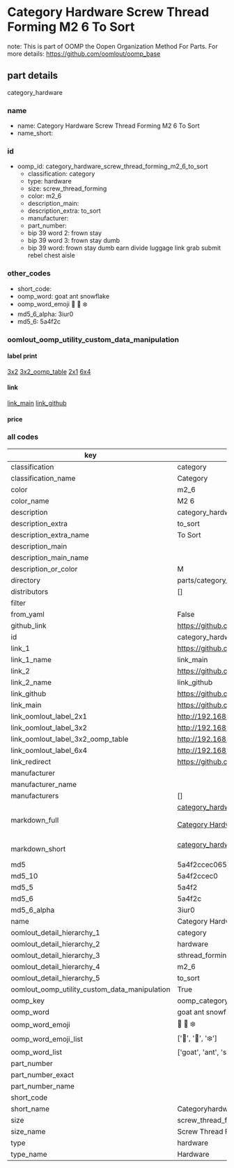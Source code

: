 # Category Hardware Screw Thread Forming M2 6 To Sort  

note: This is part of OOMP the Oopen Organization Method For Parts. For more details: https://github.com/oomlout/oomp_base

##  part details
  



category_hardware



### name
* name: Category Hardware Screw Thread Forming M2 6 To Sort
* name_short: 
### id
* oomp_id: category_hardware_screw_thread_forming_m2_6_to_sort
  * classification: category
  * type: hardware
  * size: screw_thread_forming
  * color: m2_6
  * description_main: 
  * description_extra: to_sort
  * manufacturer: 
  * part_number: 
  * bip 39 word 2: frown stay
  * bip 39 word 3: frown stay dumb
  * bip 39 word: frown stay dumb earn divide luggage link grab submit rebel chest aisle

### other_codes
* short_code: 
* oomp_word: goat ant snowflake
* oomp_word_emoji :goat: :ant: :snowflake:
* md5_6_alpha: 3iur0
* md5_6: 5a4f2c






### oomlout_oomp_utility_custom_data_manipulation
#### label print
[3x2](http://192.168.1.245:1112/?label=oomp%203iur0)
[3x2_oomp_table](http://192.168.1.108:1112/?label=oomp%203iur0)
[2x1](http://192.168.1.242:1112/?label=oomp%203iur0)
[6x4](http://192.168.1.55:1112/?label=oomp%203iur0)    

#### link

[link_main](https://github.com/oomlout/oomlout_oomp_version_1_messy/tree/main/parts/category_hardware_screw_thread_forming_m2_6_to_sort) [link_github](https://github.com/oomlout/oomlout_oomp_version_1_messy/tree/main/parts/category_hardware_screw_thread_forming_m2_6_to_sort)                             

#### price







### all codes 
| key | value |  
| --- | --- |  
| classification | category |  
| classification_name | Category |  
| color | m2_6 |  
| color_name | M2 6 |  
| description | category_hardware |  
| description_extra | to_sort |  
| description_extra_name | To Sort |  
| description_main |  |  
| description_main_name |  |  
| description_or_color | M  |  
| directory | parts/category_hardware_screw_thread_forming_m2_6_to_sort |  
| distributors | [] |  
| filter |  |  
| from_yaml | False |  
| github_link | https://github.com/oomlout/oomlout_oomp_part_src/tree/main/parts/category_hardware_screw_thread_forming_m2_6_to_sort |  
| id | category_hardware_screw_thread_forming_m2_6_to_sort |  
| link_1 | https://github.com/oomlout/oomlout_oomp_version_1_messy/tree/main/parts/category_hardware_screw_thread_forming_m2_6_to_sort |  
| link_1_name | link_main |  
| link_2 | https://github.com/oomlout/oomlout_oomp_version_1_messy/tree/main/parts/category_hardware_screw_thread_forming_m2_6_to_sort |  
| link_2_name | link_github |  
| link_github | https://github.com/oomlout/oomlout_oomp_version_1_messy/tree/main/parts/category_hardware_screw_thread_forming_m2_6_to_sort |  
| link_main | https://github.com/oomlout/oomlout_oomp_version_1_messy/tree/main/parts/category_hardware_screw_thread_forming_m2_6_to_sort |  
| link_oomlout_label_2x1 | http://192.168.1.242:1112/?label=oomp%203iur0 |  
| link_oomlout_label_3x2 | http://192.168.1.245:1112/?label=oomp%203iur0 |  
| link_oomlout_label_3x2_oomp_table | http://192.168.1.108:1112/?label=oomp%203iur0 |  
| link_oomlout_label_6x4 | http://192.168.1.55:1112/?label=oomp%203iur0 |  
| link_redirect | https://github.com/oomlout/oomlout_oomp_version_1_messy/tree/main/parts/category_hardware_screw_thread_forming_m2_6_to_sort |  
| manufacturer |  |  
| manufacturer_name |  |  
| manufacturers | [] |  
| markdown_full | [category_hardware_screw_thread_forming_m2_6_to_sort](none)<br>[](none)<br>[Category Hardware Screw Thread Forming M2 6 To Sort](none)<br><br> |  
| markdown_short | [category_hardware_screw_thread_forming_m2_6_to_sort](none)<br><br> |  
| md5 | 5a4f2ccec0655042131ff45487f53aec |  
| md5_10 | 5a4f2ccec0 |  
| md5_5 | 5a4f2 |  
| md5_6 | 5a4f2c |  
| md5_6_alpha | 3iur0 |  
| name | Category Hardware Screw Thread Forming M2 6 To Sort |  
| oomlout_detail_hierarchy_1 | category |  
| oomlout_detail_hierarchy_2 | hardware |  
| oomlout_detail_hierarchy_3 | sthread_forming |  
| oomlout_detail_hierarchy_4 | m2_6 |  
| oomlout_detail_hierarchy_5 | to_sort |  
| oomlout_oomp_utility_custom_data_manipulation | True |  
| oomp_key | oomp_category_hardware_screw_thread_forming_m2_6_to_sort |  
| oomp_word | goat ant snowflake |  
| oomp_word_emoji | :goat: :ant: :snowflake: |  
| oomp_word_emoji_list | [':goat:', ':ant:', ':snowflake:'] |  
| oomp_word_list | ['goat', 'ant', 'snowflake'] |  
| part_number |  |  
| part_number_exact |  |  
| part_number_name |  |  
| short_code |  |  
| short_name | Categoryhardware |  
| size | screw_thread_forming |  
| size_name | Screw Thread Forming |  
| type | hardware |  
| type_name | Hardware |  
